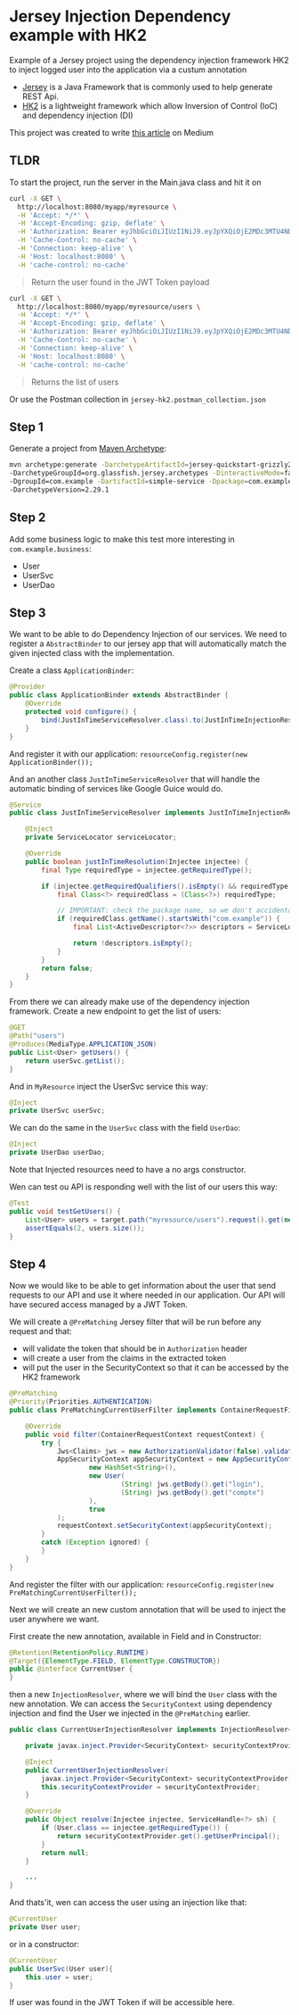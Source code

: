 # Jersey Injection Dependency example with HK2

Example of a Jersey project using the dependency injection framework HK2 to inject logged user into the application via a custum annotation

* [Jersey](https://eclipse-ee4j.github.io/jersey/) is a Java Framework that is commonly used to help generate REST Api. 
* [HK2](https://javaee.github.io/hk2/) is a lightweight framework which allow Inversion of Control (IoC) and dependency injection (DI) 

This project was created to write [this article](https://medium.com/@mnu/jersey-injection-dependency-example-with-hk2-84ebfb7cb2d2) on Medium

## TLDR

To start the project, run the server in the Main.java class and hit it on 

```bash
curl -X GET \
  http://localhost:8080/myapp/myresource \
  -H 'Accept: */*' \
  -H 'Accept-Encoding: gzip, deflate' \
  -H 'Authorization: Bearer eyJhbGciOiJIUzI1NiJ9.eyJpYXQiOjE2MDc3MTU4NDQsImV4cCI6MTAwMDAwMTYwNzcxNTg0NCwiaXNzIjoiSVNTVUVSIiwiYXVkIjoiQVVESUVOQ0UiLCJsb2dpbiI6Im00bnU1NiIsImNvbXB0ZSI6ImRldjEwIn0.0Nov_XwHIMOROkiu2cqWxtSd-r_HIQRAXLrAu5pTEv8,Bearer eyJhbGciOiJIUzI1NiJ9.eyJpYXQiOjE2MDc3MTU4NDQsImV4cCI6MTAwMDAwMTYwNzcxNTg0NCwiaXNzIjoiSVNTVUVSIiwiYXVkIjoiQVVESUVOQ0UiLCJsb2dpbiI6Im00bnU1NiIsImNvbXB0ZSI6ImRldjEwIn0.0Nov_XwHIMOROkiu2cqWxtSd-r_HIQRAXLrAu5pTEv8' \
  -H 'Cache-Control: no-cache' \
  -H 'Connection: keep-alive' \
  -H 'Host: localhost:8080' \
  -H 'cache-control: no-cache'
```

> Return the user found in the JWT Token payload

```bash
curl -X GET \
  http://localhost:8080/myapp/myresource/users \
  -H 'Accept: */*' \
  -H 'Accept-Encoding: gzip, deflate' \
  -H 'Authorization: Bearer eyJhbGciOiJIUzI1NiJ9.eyJpYXQiOjE2MDc3MTU4NDQsImV4cCI6MTAwMDAwMTYwNzcxNTg0NCwiaXNzIjoiSVNTVUVSIiwiYXVkIjoiQVVESUVOQ0UiLCJsb2dpbiI6Im00bnU1NiIsImNvbXB0ZSI6ImRldjEwIn0.0Nov_XwHIMOROkiu2cqWxtSd-r_HIQRAXLrAu5pTEv8,Bearer eyJhbGciOiJIUzI1NiJ9.eyJpYXQiOjE2MDc3MTU4NDQsImV4cCI6MTAwMDAwMTYwNzcxNTg0NCwiaXNzIjoiSVNTVUVSIiwiYXVkIjoiQVVESUVOQ0UiLCJsb2dpbiI6Im00bnU1NiIsImNvbXB0ZSI6ImRldjEwIn0.0Nov_XwHIMOROkiu2cqWxtSd-r_HIQRAXLrAu5pTEv8' \
  -H 'Cache-Control: no-cache' \
  -H 'Connection: keep-alive' \
  -H 'Host: localhost:8080' \
  -H 'cache-control: no-cache'
```

> Returns the list of users

Or use the Postman collection in `jersey-hk2.postman_collection.json`

## Step 1 

Generate a project from [Maven Archetype](https://eclipse-ee4j.github.io/jersey.github.io/documentation/latest/getting-started.html#new-from-archetype):

```bash
mvn archetype:generate -DarchetypeArtifactId=jersey-quickstart-grizzly2 \
-DarchetypeGroupId=org.glassfish.jersey.archetypes -DinteractiveMode=false \
-DgroupId=com.example -DartifactId=simple-service -Dpackage=com.example \
-DarchetypeVersion=2.29.1
```

## Step 2

Add some business logic to make this test more interesting in `com.example.business`: 
* User
* UserSvc
* UserDao

## Step 3

We want to be able to do Dependency Injection of our services. 
We need to register a `AbstractBinder` to our jersey app that will automatically match the given injected class with the implementation. 

Create a class `ApplicationBinder`:

```java
@Provider
public class ApplicationBinder extends AbstractBinder {
    @Override
    protected void configure() {
        bind(JustInTimeServiceResolver.class).to(JustInTimeInjectionResolver.class);
    }
}
```

And register it with our application: `resourceConfig.register(new ApplicationBinder());`

And an another class `JustInTimeServiceResolver` that will handle the automatic binding of services like Google Guice would do. 

```java
@Service
public class JustInTimeServiceResolver implements JustInTimeInjectionResolver {

    @Inject
    private ServiceLocator serviceLocator;

    @Override
    public boolean justInTimeResolution(Injectee injectee) {
        final Type requiredType = injectee.getRequiredType();

        if (injectee.getRequiredQualifiers().isEmpty() && requiredType instanceof Class) {
            final Class<?> requiredClass = (Class<?>) requiredType;

            // IMPORTANT: check the package name, so we don't accidentally preempt other framework JIT resolvers
            if (requiredClass.getName().startsWith("com.example")) {
                final List<ActiveDescriptor<?>> descriptors = ServiceLocatorUtilities.addClasses(serviceLocator, requiredClass);

                return !descriptors.isEmpty();
            }
        }
        return false;
    }
}
```

From there we can already make use of the dependency injection framework. 
Create a new endpoint to get the list of users: 

```java
@GET
@Path("users")
@Produces(MediaType.APPLICATION_JSON)
public List<User> getUsers() {
    return userSvc.getList();
}
```

And in `MyResource` inject the UserSvc service this way: 

```java
@Inject
private UserSvc userSvc;
```

We can do the same in the `UserSvc` class with the field `UserDao`: 

```java
@Inject
private UserDao userDao;
```

Note that Injected resources need to have a no args constructor. 

Wen can test ou API is responding well with the list of our users this way: 

```java
@Test
public void testGetUsers() {
    List<User> users = target.path("myresource/users").request().get(new GenericType<List<User>>() {});
    assertEquals(2, users.size());
}
```

## Step 4

Now we would like to be able to get information about the user that send requests to our API and use it where needed in our application. 
Our API will have secured access managed by a JWT Token. 

We will create a `@PreMatching` Jersey filter that will be run before any request and that:
* will validate the token that should be in `Authorization` header
* will create a user from the claims in the extracted token
* will put the user in the SecurityContext so that it can be accessed by the HK2 framework

```java
@PreMatching
@Priority(Priorities.AUTHENTICATION)
public class PreMatchingCurrentUserFilter implements ContainerRequestFilter {

    @Override
    public void filter(ContainerRequestContext requestContext) {
        try {
            Jws<Claims> jws = new AuthorizationValidator(false).validate(requestContext);
            AppSecurityContext appSecurityContext = new AppSecurityContext(
                    new HashSet<String>(),
                    new User(
                            (String) jws.getBody().get("login"),
                            (String) jws.getBody().get("compte")
                    ),
                    true
            );
            requestContext.setSecurityContext(appSecurityContext);
        }
        catch (Exception ignored) {
        }
    }
}
``` 

And register the filter with our application: `resourceConfig.register(new PreMatchingCurrentUserFilter());`

Next we will create an new custom annotation that will be used to inject the user anywhere we want. 

First create the new annotation, available in Field and in Constructor: 

```java
@Retention(RetentionPolicy.RUNTIME)
@Target({ElementType.FIELD, ElementType.CONSTRUCTOR})
public @interface CurrentUser {
}
```

then a new `InjectionResolver`, where we will bind the `User` class with the new annotation. 
We can access the `SecurityContext` using dependency injection and find the User we injected in the `@PreMatching` earlier. 

```java
public class CurrentUserInjectionResolver implements InjectionResolver<CurrentUser> {

	private javax.inject.Provider<SecurityContext> securityContextProvider;

	@Inject
	public CurrentUserInjectionResolver(
		javax.inject.Provider<SecurityContext> securityContextProvider) {
		this.securityContextProvider = securityContextProvider;
	}

	@Override
	public Object resolve(Injectee injectee, ServiceHandle<?> sh) {
		if (User.class == injectee.getRequiredType()) {
			return securityContextProvider.get().getUserPrincipal();
		}
		return null;
	}

    ...
}
```

And thats'it, wen can access the user using an injection like that: 

```java
@CurrentUser
private User user;
```

or in a constructor: 

```java
@CurrentUser
public UserSvc(User user){
    this.user = user;
}
```



If user was found in the JWT Token if will be accessible here. 
